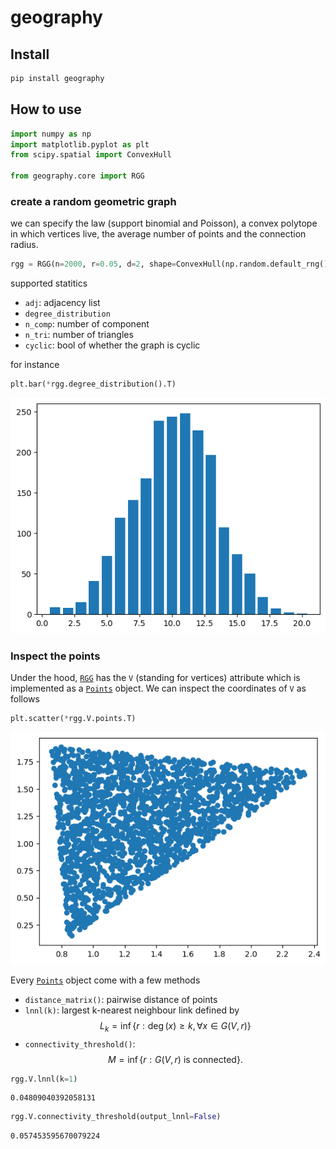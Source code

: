 # geography

<!-- WARNING: THIS FILE WAS AUTOGENERATED! DO NOT EDIT! -->

## Install

``` sh
pip install geography
```

## How to use

``` python
import numpy as np
import matplotlib.pyplot as plt
from scipy.spatial import ConvexHull

from geography.core import RGG
```

### create a random geometric graph

we can specify the law (support binomial and Poisson), a convex polytope
in which vertices live, the average number of points and the connection
radius.

``` python
rgg = RGG(n=2000, r=0.05, d=2, shape=ConvexHull(np.random.default_rng().uniform(0,1,(5,2))*3), law="poisson")
```

supported statitics

- `adj`: adjacency list  
- `degree_distribution`  
- `n_comp`: number of component  
- `n_tri`: number of triangles  
- `cyclic`: bool of whether the graph is cyclic

for instance

``` python
plt.bar(*rgg.degree_distribution().T)
```

![](index_files/figure-commonmark/cell-4-output-1.png)

### Inspect the points

Under the hood,
[`RGG`](https://xiaochuany.github.io/geography/core.html#rgg) has the
`V` (standing for vertices) attribute which is implemented as a
[`Points`](https://xiaochuany.github.io/geography/points.html#points)
object. We can inspect the coordinates of `V` as follows

``` python
plt.scatter(*rgg.V.points.T)
```

![](index_files/figure-commonmark/cell-5-output-1.png)

Every
[`Points`](https://xiaochuany.github.io/geography/points.html#points)
object come with a few methods

- `distance_matrix()`: pairwise distance of points
- `lnnl(k)`: largest k-nearest neighbour link defined by $$
  L_k = \inf\{r: \deg(x)\ge k,  \forall x\in G(V,r) \}
  $$
- `connectivity_threshold()`: $$
  M = \inf\{r: G(V,r) \text{ is connected}\}.
  $$

``` python
rgg.V.lnnl(k=1)
```

    0.04809040392058131

``` python
rgg.V.connectivity_threshold(output_lnnl=False)
```

    0.057453595670079224
